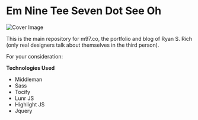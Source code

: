 # Em Nine Tee Seven Dot See Oh

![Cover Image](http://i.imgur.com/trQk10k.png)

This is the main repository for m97.co, the portfolio and blog of Ryan S. Rich (only real designers talk about themselves in the third person).

For your consideration:

**Technologies Used**

- Middleman
- Sass
- Tocify
- Lunr JS
- Highlight JS
- Jquery